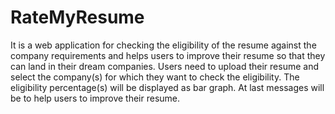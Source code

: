 # RateMyResume
It is a web application for checking the eligibility of the resume against the company requirements and helps users to improve their resume so that they can land in their dream companies. Users need to upload their resume and select the company(s) for which they want to check the eligibility. The eligibility percentage(s) will be displayed as bar graph. At last messages will be to help users to improve their resume. 
